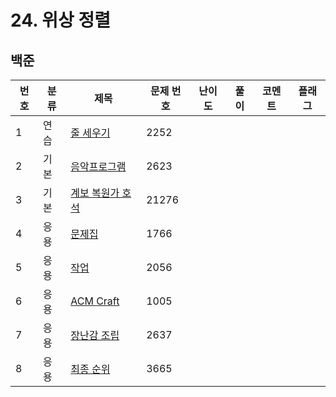 # 24. 위상 정렬


## 백준
| 번호 | 분류 | 제목                                     | 문제 번호 | 난이도 | 풀이                                   | 코멘트 | 플래그 |
|----|-----|----------------------------------------|-----|-----|--------------------------------------|-----|---|
| 1  | 연습 | [줄 세우기](https://www.acmicpc.net/problem/2252) | 2252 |    |  |    |  |
| 2  | 기본 | [음악프로그램](https://www.acmicpc.net/problem/2623) | 2623 |   |  |    |  |
| 3  | 기본 | [계보 복원가 호석](https://www.acmicpc.net/problem/21276) | 21276 |    |  |    |  |
| 4  | 응용 | [문제집](https://www.acmicpc.net/problem/1766) | 1766 |     |  |    |  |
| 5  | 응용 | [작업](https://www.acmicpc.net/problem/2056) | 2056 |    |  |    |  |
| 6  | 응용 | [ACM Craft](https://www.acmicpc.net/problem/1005) | 1005 |   |  |    |  |
| 7  | 응용 | [장난감 조립](https://www.acmicpc.net/problem/2637) | 2637 |    |  |    |  |
| 8  | 응용 | [최종 순위](https://www.acmicpc.net/problem/3665) | 3665 |    |  |    |  |

